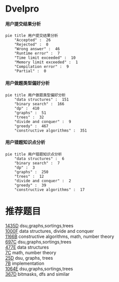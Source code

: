 # Dvelpro

<!-- tabs:start -->



#### **用户提交结果分析**

```mermaid
pie title 用户提交结果分析
    "Accepted" :  26
    "Rejected" :  0
    "Wrong answer" :  46
    "Runtime error" :  7
    "Time limit exceeded" :  10
    "Memory limit exceeded" :  1
    "Compilation error" :  9
    "Partial" :  0
```

#### **用户做题类型偏好分析**

```mermaid
pie title 用户做题类型偏好分析
    "data structures" :  151
    "binary search" :  166
    "dp" :  410
    "graphs" :  51
    "trees" :  32
    "divide and conquer" :  9
    "greedy" :  467
    "constructive algorithms" :  351
```
#### **用户错题知识点分析**

```mermaid
pie title 用户错题知识点分析
    "data structures" :  6
    "binary search" :  7
    "dp" :  3
    "graphs" :  250
    "trees" :  12
    "divide and conquer" :  2
    "greedy" :  39
    "constructive algorithms" :  17
```



<!-- tabs:end -->
# 推荐题目
[1435D](https://codeforces.com/contest/1435/problem/D)		dsu,graphs,sortings,trees		  
[1000F](https://codeforces.com/contest/1000/problem/F)		data structures,
                        divide and conquer		  
[1166B](https://codeforces.com/contest/1166/problem/B)		constructive algorithms,
                        math,
                        number theory		  
[697C](https://codeforces.com/contest/697/problem/C)		dsu,graphs,sortings,trees		  
[477E](https://codeforces.com/contest/477/problem/E)		data structures		  
[7C](https://codeforces.com/contest/7/problem/C)		math,
                        number theory		  
[25D](https://codeforces.com/contest/25/problem/D)		dsu,
                        graphs,
                        trees		  
[7B](https://codeforces.com/contest/7/problem/B)		implementation		  
[1064E](https://codeforces.com/contest/1064/problem/E)		dsu,graphs,sortings,trees		  
[367D](https://codeforces.com/contest/367/problem/D)		bitmasks,
                        dfs and similar		  
